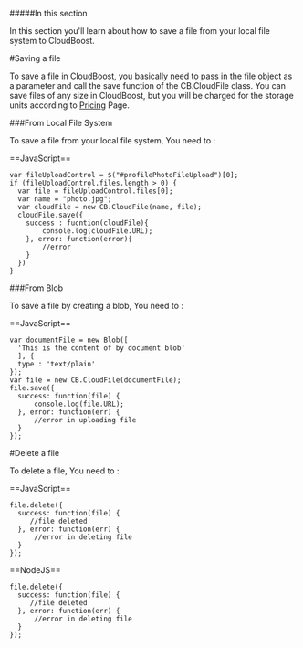 #####In this section

In this section you'll learn about how to save a file from your local file system to CloudBoost. 

#Saving a file 

To save a file in CloudBoost, you basically need to pass in the file object as a parameter and call the save function of the CB.CloudFile class. You can save files of any size in CloudBoost, but you will be charged for the storage units according to [Pricing]() Page.

###From Local File System

To save a file from your local file system, You need to : 

==JavaScript==
<span class="js-lines" data-query="savefile">
```
var fileUploadControl = $("#profilePhotoFileUpload")[0];
if (fileUploadControl.files.length > 0) {
  var file = fileUploadControl.files[0];
  var name = "photo.jpg";
  var cloudFile = new CB.CloudFile(name, file);
  cloudFile.save({
  	success : fucntion(cloudFile){
    	console.log(cloudFile.URL);
    }, error: function(error){
    	//error
    }
  })
}
```
</span>

###From Blob

To save a file by creating a blob, You need to : 

==JavaScript==
<span class="js-lines" data-query="saveblob">
```
var documentFile = new Blob([
  'This is the content of by document blob'
  ], {
  type : 'text/plain'
});
var file = new CB.CloudFile(documentFile);
file.save({
  success: function(file) {
      console.log(file.URL);
  }, error: function(err) {
      //error in uploading file
  }
});
```
</span>

#Delete a file

To delete a file, You need to : 

==JavaScript==
<span class="js-lines" data-query="deletefile">
```
file.delete({
  success: function(file) {
     //file deleted
  }, error: function(err) {
      //error in deleting file
  }
});
```
</span>

==NodeJS==
<span class="nodejs-lines" data-query="deletefile">
```
file.delete({
  success: function(file) {
     //file deleted
  }, error: function(err) {
      //error in deleting file
  }
});
```
</span>
